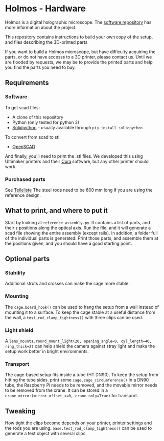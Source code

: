 # Holmos - Hardware

Holmos is a digital holographic microscope.
The [software repository](https://github.com/holmos-ipm/holmos-rpi/) has more information about the project.

This repository contains instructions to build your own copy of the setup, and files describing the 3D-printed parts.

If you want to build a Holmos microscope, but have difficulty acquiring the parts, or do not have accesss to a 3D printer, please contact us.
Until we are flooded by requests, we may be to provide the printed parts and help you find the parts you need to buy.

## Requirements
### Software
To get scad files:
* A clone of this repository
* Python (only tested for python 3)
* [Solidpython](https://solidpython.readthedocs.io/en/latest/) - usually available through `pip install solidpython`

To convert from scad to stl:
* [OpenSCAD](http://www.openscad.org)

And finally, you'll need to print the .stl files.
We developed this using Ultimaker printers and their [Cura](https://ultimaker.com/en/products/ultimaker-cura-software) software,
but any other printer should work.

### Purchased parts
See [Teileliste](Teileliste.md)
The steel rods need to be 600 mm long if you are using the reference design.

## What to print, and where to put it
Start by looking at `reference_assembly.py`.
It contains a list of parts, and their `z` positions along the optical axis.
Run the file, and it will generate a scad file showing the entire assembly (except rails).
In addition, a folder full of the individual parts is generated.
Print those parts, and assemble them at the positions given, and you should have a good starting point.

## Optional parts
### Stability
Additional struts and crosses can make the cage more stable.

### Mounting
The `cage.board_hook()` can be used to hang the setup from a wall instead of mounting it to a surface.
To keep the cage stable at a useful distance from the wall, a `test_rod_clamp_tightness()` with three clips can be used.

### Light shield
A `lens_mounts.round_mount_light(20, opening_angle=0, cyl_length=40, ring_thick=2)` can help shield the camera against stray light and make the setup work better in bright environments.

### Transport
The cage-based setup fits inside a tube (HT DN90).
To keep the setup from hitting the tube sides, print some `cage.cage_circumference()`
In a DN90 tube, the Raspberry Pi needs to be removed, and the movable mirror needs to be removed from the crane.
It can be stored in a `crane_mirror(mirror_offset_x=0, crane_only=True)` for transport.

## Tweaking
How tight the clips become depends on your printer, printer settings and the rods you are using.
`base.test_rod_clamp_tightness()` can be used to generate a test object with several clips.
